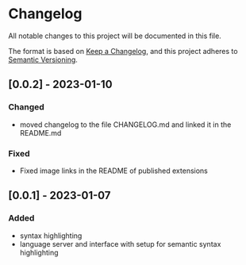 # Changelog

All notable changes to this project will be documented in this file.

The format is based on [Keep a Changelog](https://keepachangelog.com/en/1.0.0/),
and this project adheres to [Semantic Versioning](https://semver.org/spec/v2.0.0.html).

## [0.0.2] - 2023-01-10

### Changed 

- moved changelog to the file CHANGELOG.md and linked it in the README.md

### Fixed

- Fixed image links in the README of published extensions

## [0.0.1] - 2023-01-07

### Added 

- syntax highlighting
- language server and interface with setup for semantic syntax highlighting